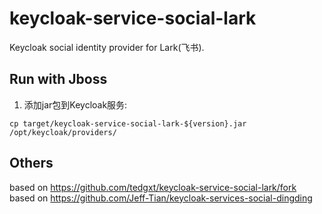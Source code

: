 # keycloak-service-social-lark
Keycloak social identity provider for Lark(飞书).


## Run with Jboss
1. 添加jar包到Keycloak服务:  
```
cp target/keycloak-service-social-lark-${version}.jar /opt/keycloak/providers/
```

## Others
based on https://github.com/tedgxt/keycloak-service-social-lark/fork  
based on https://github.com/Jeff-Tian/keycloak-services-social-dingding

